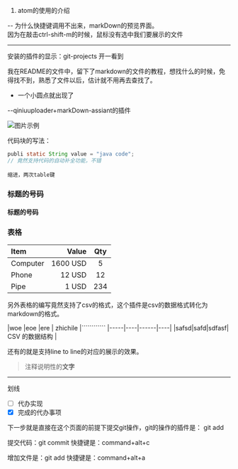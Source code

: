 1. atom的使用的介绍  

-- 为什么快捷键调用不出来，markDown的预览界面。   
因为在敲击ctrl-shift-m的时候，鼠标没有选中我们要展示的文件

----------
安装的插件的显示：git-projects
开一看到


我在README的文件中，留下了markdown的文件的教程，想找什么的时候，免得找不到，熟悉了文件以后，估计就不用再去查找了。

+ 一个小圆点就出现了  

--qiniuuploader+markDown-assiant的插件

![图片示例](http://7xtrwx.com1.z0.glb.clouddn.com/0e9b4faf4c2f7b6ad0eaf05a72870f71.png)


代码块的写法：

~~~ java
publi static String value = "java code";
// 竟然支持代码的自动补全功能，不错
~~~

    缩进，两次table键

###  标题的号码
#### 标题的号码   

### 表格
| Item      |    Value | Qty  |
| :-------- | --------:| :--: |
| Computer  | 1600 USD |  5   |
| Phone     |   12 USD |  12  |
| Pipe      |    1 USD | 234  |

另外表格的编写竟然支持了csv的格式，这个插件是csv的数据格式转化为markdown的格式。

|woe  |eoe |ere   | zhichile    |````````````
|-----|----|------|----|
|safsd|safd|sdfasf|  CSV 的数据结构  |

还有的就是支持line to line的对应的展示的效果。

> 注释说明性的**文字**

----------
划线

- [ ] 代办实现
- [x] 完成的代办事项

下一步就是直接在这个页面的前提下提交git操作，git的操作的插件是： git add   

提交代码：git commit 快捷键是：command+alt+c

增加文件是：git add 快捷键是：command+alt+a
